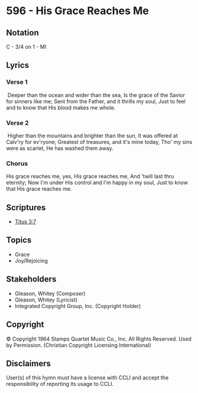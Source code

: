 # 596 - His Grace Reaches Me

## Notation

C - 3/4 on 1 - MI

## Lyrics

### Verse 1

 Deeper than the ocean and wider than the sea, Is the grace of the Savior for sinners like me; Sent from the Father, and it thrills my soul, Just to feel and to know that His blood makes me whole. 

### Verse 2

 Higher than the mountains and brighter than the sun, It was offered at Calv'ry for ev'ryone; Greatest of treasures, and it's mine today, Tho' my sins were as scarlet, He has washed them away. 

### Chorus

His grace reaches me, yes, His grace reaches me, And 'twill last thru eternity; Now I'm under His control and I'm happy in my soul, Just to know that His grace reaches me. 


## Scriptures

- [Titus 3:7](https://www.biblegateway.com/passage/?search=Titus%203%3A7)

## Topics

- Grace
- Joy/Rejoicing

## Stakeholders

- Gleason, Whitey (Composer)
- Gleason, Whitey (Lyricist)
- Integrated Copyright Group, Inc. (Copyright Holder)

## Copyright

© Copyright 1964 Stamps Quartet Music Co., Inc. All Rights Reserved. Used by Permission.
(Christian Copyright Licensing International)

## Disclaimers

User(s) of this hymn must have a license with CCLI and accept the responsibility of reporting its usage to CCLI.

